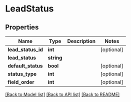 # LeadStatus

## Properties
Name | Type | Description | Notes
------------ | ------------- | ------------- | -------------
**lead_status_id** | **int** |  | [optional] 
**lead_status** | **string** |  | 
**default_status** | **bool** |  | [optional] 
**status_type** | **int** |  | [optional] 
**field_order** | **int** |  | [optional] 

[[Back to Model list]](../README.md#documentation-for-models) [[Back to API list]](../README.md#documentation-for-api-endpoints) [[Back to README]](../README.md)


